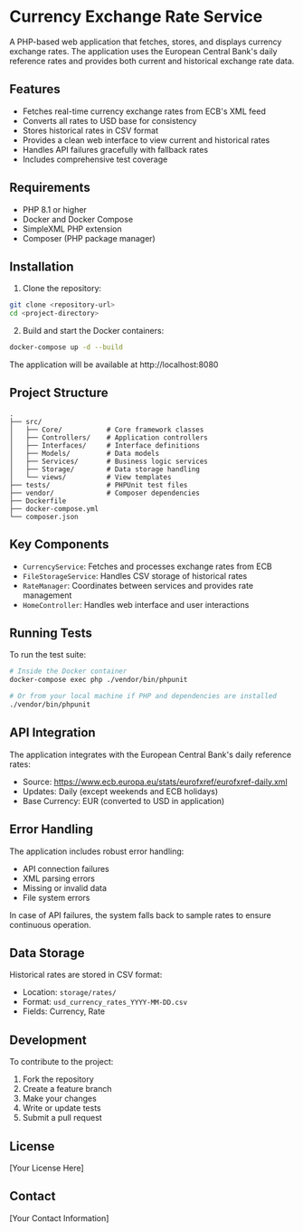 # Currency Exchange Rate Service

A PHP-based web application that fetches, stores, and displays currency exchange rates. The application uses the European Central Bank's daily reference rates and provides both current and historical exchange rate data.

## Features

- Fetches real-time currency exchange rates from ECB's XML feed
- Converts all rates to USD base for consistency
- Stores historical rates in CSV format
- Provides a clean web interface to view current and historical rates
- Handles API failures gracefully with fallback rates
- Includes comprehensive test coverage

## Requirements

- PHP 8.1 or higher
- Docker and Docker Compose
- SimpleXML PHP extension
- Composer (PHP package manager)

## Installation

1. Clone the repository:
```bash
git clone <repository-url>
cd <project-directory>
```

2. Build and start the Docker containers:
```bash
docker-compose up -d --build
```

The application will be available at http://localhost:8080

## Project Structure

```
.
├── src/
│   ├── Core/           # Core framework classes
│   ├── Controllers/    # Application controllers
│   ├── Interfaces/     # Interface definitions
│   ├── Models/         # Data models
│   ├── Services/       # Business logic services
│   ├── Storage/        # Data storage handling
│   └── views/          # View templates
├── tests/              # PHPUnit test files
├── vendor/             # Composer dependencies
├── Dockerfile         
├── docker-compose.yml
└── composer.json
```

## Key Components

- `CurrencyService`: Fetches and processes exchange rates from ECB
- `FileStorageService`: Handles CSV storage of historical rates
- `RateManager`: Coordinates between services and provides rate management
- `HomeController`: Handles web interface and user interactions

## Running Tests

To run the test suite:

```bash
# Inside the Docker container
docker-compose exec php ./vendor/bin/phpunit

# Or from your local machine if PHP and dependencies are installed
./vendor/bin/phpunit
```

## API Integration

The application integrates with the European Central Bank's daily reference rates:
- Source: https://www.ecb.europa.eu/stats/eurofxref/eurofxref-daily.xml
- Updates: Daily (except weekends and ECB holidays)
- Base Currency: EUR (converted to USD in application)

## Error Handling

The application includes robust error handling:
- API connection failures
- XML parsing errors
- Missing or invalid data
- File system errors

In case of API failures, the system falls back to sample rates to ensure continuous operation.

## Data Storage

Historical rates are stored in CSV format:
- Location: `storage/rates/`
- Format: `usd_currency_rates_YYYY-MM-DD.csv`
- Fields: Currency, Rate

## Development

To contribute to the project:

1. Fork the repository
2. Create a feature branch
3. Make your changes
4. Write or update tests
5. Submit a pull request

## License

[Your License Here]

## Contact

[Your Contact Information] 